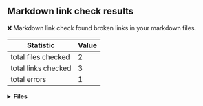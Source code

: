 ## Markdown link check results

:x: Markdown link check found broken links in your markdown files.

| Statistic | Value
| --- | --- |
| total files checked | 2
| total links checked | 3
| total errors | 1

<details>
<summary><strong>Files</strong></summary>

### .github/workflows/markdown-link-check-files/with-errors/with-errors.md

| Links checked | Errors
| --- | --- |
| 2 | 1 |

| Link | Status code
| --- | --- |
| file:///github/workspace/docs/some-file.md | 400